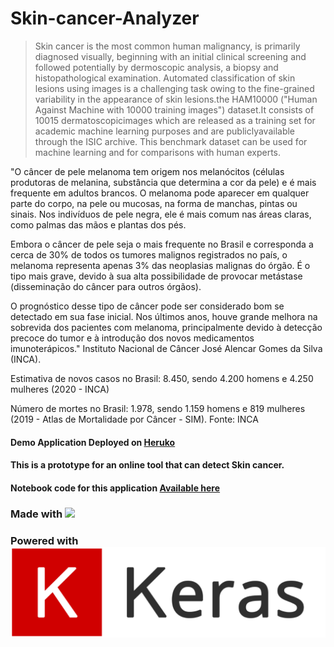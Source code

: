 # Skin-cancer-Analyzer
> Skin cancer is the most common human malignancy, is primarily diagnosed visually, beginning with an initial clinical screening and followed potentially by dermoscopic analysis, a biopsy and histopathological examination. Automated classification of skin lesions using images is a challenging task owing to the fine-grained variability in the appearance of skin lesions.the HAM10000 ("Human Against Machine with 10000 training images") dataset.It consists of 10015 dermatoscopicimages which are released as a training set for academic machine learning purposes and are publiclyavailable through the ISIC archive. This benchmark dataset can be used for machine learning and for comparisons with human experts.

"O câncer de pele melanoma tem origem nos melanócitos (células produtoras de melanina, substância que determina a cor da pele) e é mais frequente em adultos brancos. O melanoma pode aparecer em qualquer parte do corpo, na pele ou mucosas, na forma de manchas, pintas ou sinais. Nos indivíduos de pele negra, ele é mais comum nas áreas claras, como palmas das mãos e plantas dos pés.

Embora o câncer de pele seja o mais frequente no Brasil e corresponda a cerca de 30% de todos os tumores malignos registrados no país, o melanoma representa apenas 3% das neoplasias malignas do órgão. É o tipo mais grave, devido à sua alta possibilidade de provocar metástase (disseminação do câncer para outros órgãos).

O prognóstico desse tipo de câncer pode ser considerado bom se detectado em sua fase inicial. Nos últimos anos, houve grande melhora na sobrevida dos pacientes com melanoma, principalmente devido à detecção precoce do tumor e à introdução dos novos medicamentos imunoterápicos." Instituto Nacional de Câncer José Alencar Gomes da Silva (INCA).

Estimativa de novos casos no Brasil: 8.450, sendo 4.200 homens e 4.250 mulheres (2020 - INCA)

Número de mortes no Brasil:  1.978, sendo 1.159 homens e 819 mulheres (2019 - Atlas de Mortalidade por Câncer - SIM). Fonte: INCA

#### Demo Application Deployed on [Heruko](https://skin-cancer-analysis.herokuapp.com/)
#### This is a prototype for an online tool that can detect Skin cancer.
#### Notebook code  for this application [Available here](https://github.com/joalissoncm/Skin-cancer-Analyzer/blob/master/1_Skin_.ipynb)

### Made with ![](streamlit-logo.png)
### Powered with ![keras](logo.png)
